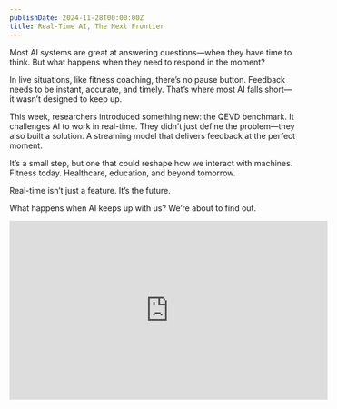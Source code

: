 ```yaml
---
publishDate: 2024-11-28T00:00:00Z
title: Real-Time AI, The Next Frontier
---
```

Most AI systems are great at answering questions—when they have time to think. But what happens when they need to respond in the moment?

In live situations, like fitness coaching, there’s no pause button. Feedback needs to be instant, accurate, and timely. That’s where most AI falls short—it wasn’t designed to keep up.

This week, researchers introduced something new: the QEVD benchmark. It challenges AI to work in real-time. They didn’t just define the problem—they also built a solution. A streaming model that delivers feedback at the perfect moment.

It’s a small step, but one that could reshape how we interact with machines. Fitness today. Healthcare, education, and beyond tomorrow.

Real-time isn’t just a feature. It’s the future.

What happens when AI keeps up with us? We’re about to find out.

<iframe width="560" height="315" src="https://www.youtube.com/embed/3D_kmBdkPDM?si=VDHRBoCSADdwaV5f" title="YouTube video player" frameborder="0" allow="accelerometer; autoplay; clipboard-write; encrypted-media; gyroscope; picture-in-picture; web-share" referrerpolicy="strict-origin-when-cross-origin" allowfullscreen></iframe>
